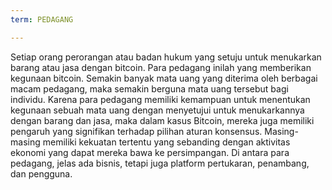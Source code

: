 ```yaml
---
term: PEDAGANG

---
```

Setiap orang perorangan atau badan hukum yang setuju untuk menukarkan barang atau jasa dengan bitcoin. Para pedagang inilah yang memberikan kegunaan bitcoin. Semakin banyak mata uang yang diterima oleh berbagai macam pedagang, maka semakin berguna mata uang tersebut bagi individu. Karena para pedagang memiliki kemampuan untuk menentukan kegunaan sebuah mata uang dengan menyetujui untuk menukarkannya dengan barang dan jasa, maka dalam kasus Bitcoin, mereka juga memiliki pengaruh yang signifikan terhadap pilihan aturan konsensus. Masing-masing memiliki kekuatan tertentu yang sebanding dengan aktivitas ekonomi yang dapat mereka bawa ke persimpangan. Di antara para pedagang, jelas ada bisnis, tetapi juga platform pertukaran, penambang, dan pengguna.
